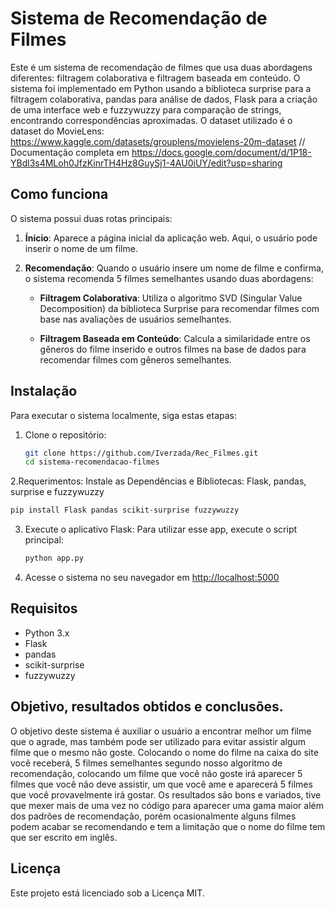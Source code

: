 # Sistema de Recomendação de Filmes

Este é um sistema de recomendação de filmes que usa duas abordagens diferentes: filtragem colaborativa e filtragem baseada em conteúdo. O sistema foi implementado em Python usando a biblioteca surprise para a filtragem colaborativa, pandas para análise de dados, Flask para a criação de uma interface web e fuzzywuzzy para comparação de strings, encontrando correspondências aproximadas. O dataset utilizado é o dataset do MovieLens: https://www.kaggle.com/datasets/grouplens/movielens-20m-dataset // Documentação completa em https://docs.google.com/document/d/1P18-YBdl3s4MLoh0JfzKinrTH4Hz8GuySj1-4AU0iUY/edit?usp=sharing

## Como funciona

O sistema possui duas rotas principais:

1. **Ínicio**: Aparece a página inicial da aplicação web. Aqui, o usuário pode inserir o nome de um filme.

2. **Recomendação**: Quando o usuário insere um nome de filme e confirma, o sistema recomenda 5 filmes semelhantes usando duas abordagens:

   - **Filtragem Colaborativa**: Utiliza o algoritmo SVD (Singular Value Decomposition) da biblioteca Surprise para recomendar filmes com base nas avaliações de usuários semelhantes.
   
   - **Filtragem Baseada em Conteúdo**: Calcula a similaridade entre os gêneros do filme inserido e outros filmes na base de dados para recomendar filmes com gêneros semelhantes.

## Instalação

Para executar o sistema localmente, siga estas etapas:

1. Clone o repositório:
   ```sh
   git clone https://github.com/Iverzada/Rec_Filmes.git
   cd sistema-recomendacao-filmes
   ```
2.Requerimentos:
Instale as Dependências e Bibliotecas: Flask, pandas, surprise e fuzzywuzzy
   ```sh
   pip install Flask pandas scikit-surprise fuzzywuzzy
   ```
3. Execute o aplicativo Flask:
Para utilizar esse app, execute o script principal:
   ```sh
   python app.py
   ```
4. Acesse o sistema no seu navegador em [http://localhost:5000](http://localhost:5000)
## Requisitos

- Python 3.x
- Flask
- pandas
- scikit-surprise
- fuzzywuzzy

## Objetivo, resultados obtidos e conclusões.

O objetivo deste sistema é auxiliar o usuário a encontrar melhor um filme que o agrade, mas também pode ser utilizado para evitar assistir algum filme que o mesmo não goste. Colocando o nome do filme na caixa do site você receberá, 5 filmes semelhantes segundo nosso algoritmo de recomendação, colocando um filme que você não goste irá aparecer 5 filmes que você não deve assistir, um que você ame e aparecerá 5 filmes que você provavelmente irá gostar. Os resultados são bons e variados, tive que mexer mais de uma vez no código para aparecer uma gama maior além dos padrões de recomendação, porém ocasionalmente alguns filmes podem acabar se recomendando e tem a limitação que o nome do filme tem que ser escrito em inglês. 

## Licença

Este projeto está licenciado sob a Licença MIT.
